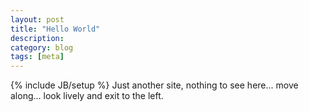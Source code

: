 ```yaml
---
layout: post
title: "Hello World"
description:
category: blog
tags: [meta]
---
```

{% include JB/setup %}
Just another site, nothing to see here... move along... look lively and exit to the left.